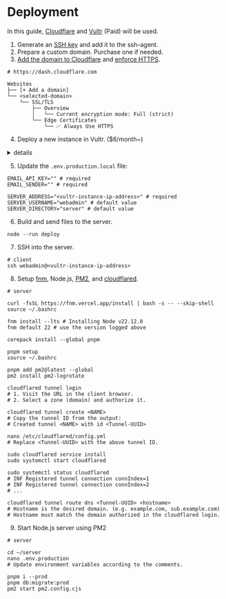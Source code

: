 # Deployment

In this guide, [Cloudflare] and [Vultr] (Paid) will be used.

[Cloudflare]: https://www.cloudflare.com/
[Vultr]: https://www.vultr.com/

1. Generate an [SSH key] and add it to the ssh-agent.
2. Prepare a custom domain. Purchase one if needed.
3. [Add the domain to Cloudflare](https://developers.cloudflare.com/fundamentals/setup/manage-domains/add-site/) and [enforce HTTPS](https://developers.cloudflare.com/ssl/edge-certificates/additional-options/always-use-https/).

```
# https://dash.cloudflare.com

Websites
├── [+ Add a domain]
└── <selected-domain>
    └── SSL/TLS
        ├── Overview
        │   └── Current encryption mode: Full (strict)
        └── Edge Certificates
            └── ✅ Always Use HTTPS
```

4. Deploy a new instance in Vultr. ($6/month~)

[SSH key]: https://docs.github.com/en/authentication/connecting-to-github-with-ssh/generating-a-new-ssh-key-and-adding-it-to-the-ssh-agent

<details>
   <summary>details</summary>

## Deploy a new instance in Vultr

- Create a new [firewall group](https://my.vultr.com/firewall/) with a 'SSH Only' description.
- Add the default rule to create the following inbound rules:

| Action | Protocol | Port (or range) | Source (IPv4) |
| ------ | -------- | --------------- | ------------- |
| accept | SSH      | 22              | 0.0.0.0/0     |

- Deploy a new [instance](https://my.vultr.com/deploy/) with the following options:

| Item                | Value                                       |
| ------------------- | ------------------------------------------- |
| Location            | Any                                         |
| Type                | Shared CPU                                  |
| Plan                | `vc2-1c-1gb` ($5/month)                     |
| Operating System    | Rocky Linux 9 x64                           |
| SSH Keys            | None                                        |
| Firewall Group      | SSH Only                                    |
| Additional Features | ✅ Public IPv4<br />✅ Cloud-Init User-Data |

- Add the following content into the Cloud-Init user data text field.
- Add your SSH public key(s) to the `ssh_authorized_keys` array.

```yaml
#cloud-config

disable_root: true
ssh_pwauth: false

users:
  - default
  - name: webadmin
    shell: /bin/bash
    lock_passwd: true
    sudo:
      - 'ALL=(ALL) NOPASSWD:/bin/cloudflared service install'
      - 'ALL=(ALL) NOPASSWD:/bin/systemctl * cloudflared'
      - 'ALL=(ALL) NOPASSWD:/bin/systemctl * nginx'
      - 'ALL=(ALL) NOPASSWD:/usr/sbin/nginx'
    ssh_authorized_keys:
      - ssh-rsa AAAAB3... # add actual key(s)

yum_repos:
  cloudflared-stable:
    # Reference https://pkg.cloudflare.com/index.html
    name: cloudflared-stable
    baseurl: https://pkg.cloudflare.com/cloudflared/rpm
    enabled: true
    type: rpm
    gpgcheck: true
    gpgkey: https://pkg.cloudflare.com/cloudflare-ascii-pubkey.gpg

  nginx-stable:
    # Reference http://nginx.org/en/linux_packages.html#RHEL
    name: nginx stable repo
    baseurl: http://nginx.org/packages/centos/$releasever/$basearch/
    enabled: true
    gpgcheck: true
    gpgkey: https://nginx.org/keys/nginx_signing.key
    module_hotfixes: true

package_update: true
package_upgrade: true
package_reboot_if_required: true

packages:
  - cloudflared
  - nginx
  - yum-utils

write_files:
  - path: /etc/cloudflared/config.yml
    content: |
      url: http://localhost:8000
      tunnel: <Tunnel-UUID>
      credentials-file: /home/webadmin/.cloudflared/<Tunnel-UUID>.json

  - path: /etc/nginx/conf.d/default.conf
    content: |
      server {
        listen 8000;

        location / {
          root /home/webadmin/server/static;
          try_files $uri @sveltekit;
          expires 30d;
        }

        location @sveltekit {
          proxy_pass http://localhost:3000;
        }
      }

  - path: /home/webadmin/.bash_profile
    content: |
      if [ -f ~/.bashrc ]; then
        source ~/.bashrc
      fi

  - path: /home/webadmin/.bashrc
    append: true
    content: |

      # fnm
      export FNM_COREPACK_ENABLED="true"
      FNM_PATH="/home/webadmin/.local/share/fnm"
      if [ -d "$FNM_PATH" ]; then
        export PATH="$FNM_PATH:$PATH"
        eval "$(fnm env --use-on-cd)"
      fi

runcmd:
  - mkdir -p /home/webadmin/server/static
  - chown -R webadmin:webadmin /home/webadmin
  - chmod 750 /home/webadmin

  - setfacl -m u:webadmin:rw- /etc/cloudflared/config.yml

  - setfacl -m u:webadmin:rwx /etc/nginx/conf.d
  - setfacl -R -m u:webadmin:rw- /etc/nginx/conf.d/*
  - setfacl -d -m u:webadmin:rw- /etc/nginx/conf.d

  - setfacl -m u:webadmin:r-x /var/log/nginx
  - setfacl -R -m u:webadmin:r-- /var/log/nginx/*
  - setfacl -d -m u:webadmin:r-- /var/log/nginx

  - setfacl -m u:nginx:r-x /home/webadmin/server/static
  - setfacl -R -m u:nginx:r-- /home/webadmin/server/static/*
  - setfacl -d -m u:nginx:r-- /home/webadmin/server/static

  - setsebool -P httpd_can_network_connect 1
  - semanage port -a -t http_port_t -p tcp 8000

  - systemctl enable nginx
  - systemctl start nginx
```

</details>

5. Update the `.env.production.local` file:

```shell
EMAIL_API_KEY="" # required
EMAIL_SENDER="" # required

SERVER_ADDRESS="<vultr-instance-ip-address>" # required
SERVER_USERNAME="webadmin" # default value
SERVER_DIRECTORY="server" # default value
```

6. Build and send files to the server.

```shell
node --run deploy
```

7. SSH into the server.

```shell
# client
ssh webadmin@<vultr-instance-ip-address>
```

8. Setup [fnm], Node.js, [PM2], and [cloudflared].

[cloudflared]: https://github.com/cloudflare/cloudflared#readme
[fnm]: https://github.com/Schniz/fnm#readme
[PM2]: https://pm2.keymetrics.io/

```shell
# server

curl -fsSL https://fnm.vercel.app/install | bash -s -- --skip-shell
source ~/.bashrc

fnm install --lts # Installing Node v22.12.0
fnm default 22 # use the version logged above

corepack install --global pnpm

pnpm setup
source ~/.bashrc

pnpm add pm2@latest --global
pm2 install pm2-logrotate

cloudflared tunnel login
# 1. Visit the URL in the client browser.
# 2. Select a zone (domain) and authorize it.

cloudflared tunnel create <NAME>
# Copy the tunnel ID from the output:
# Created tunnel <NAME> with id <Tunnel-UUID>

nano /etc/cloudflared/config.yml
# Replace <Tunnel-UUID> with the above tunnel ID.

sudo cloudflared service install
sudo systemctl start cloudflared

sudo systemctl status cloudflared
# INF Registered tunnel connection connIndex=1
# INF Registered tunnel connection connIndex=2
# ...

cloudflared tunnel route dns <Tunnel-UUID> <hostname>
# Hostname is the desired domain. (e.g. example.com, sub.example.com)
# Hostname must match the domain authorized in the cloudflared login.
```

9. Start Node.js server using PM2

```shell
# server

cd ~/server
nano .env.production
# Update environment variables according to the comments.

pnpm i --prod
pnpm db:migrate:prod
pm2 start pm2.config.cjs
```
